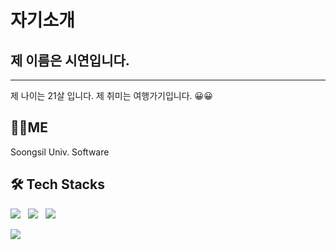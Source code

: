 # 자기소개
## 제 이름은 시연입니다.
---
제 나이는 21살 입니다.
제 취미는 여행가기입니다.
😀😀

## 👩‍💻ME
Soongsil Univ. Software

## 🛠 Tech Stacks
<p>
<img src="https://img.shields.io/badge/HTML5-E34F26?style=flat-square&logo=HTML5&logoColor=white"/></a> &nbsp
<img src="https://img.shields.io/badge/CSS3-1572B6?style=flat-square&logo=CSS3&logoColor=white"/></a> &nbsp
<img src="https://img.shields.io/badge/JavaScript-F7DF1E?style=flat-square&logo=JavaScript&logoColor=white"/></a> &nbsp
</p>
<p>
<img src="https://img.shields.io/badge/c++-00599C?style=flat-square&logo=c%2B%2B&logoColor=white"/></a> &nbsp 

</p>







